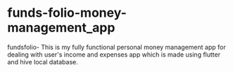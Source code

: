 # funds-folio-money-management_app

fundsfolio- This is my fully functional personal money management app for dealing with user's income and expenses app which is made using flutter and hive local database.
